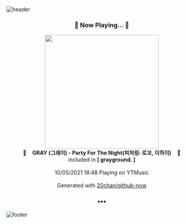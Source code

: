 ![header](https://capsule-render.vercel.app/api?type=wave&height=170&section=header&text=Hi.%20I'm%20SHIFT&fontColor=090707&fontAlignX=45&fontAlignY=65&fontSize=100)

<h3 align="center">🎵 Now Playing... 🎵</h3>
<p align="center">
  <a href="https://music.youtube.com/watch?v=rV-OkhWiNvU">
    <img width="300" src="https://lh3.googleusercontent.com/GKrT3QKI3fpAEi_6bwxm1QOW3E9m9szVNf0G4SvbI88Uzv3ALoopT7DygbwuyCqSKOeP611WJ6aUm3M">
  </a>
  <br>
  🎵&nbsp&nbsp&nbsp <b>GRAY (그레이) - Party For The Night(피처링: 로꼬, 이하이)</b> &nbsp&nbsp&nbsp🎵
  <br>
  included in <b>[ grayground. ]</b>
  
  <br />
  <br />
  10/05/2021 18:48 Playing on YTMusic
  <br />
  <br />
  Generated with <a href="https://github.com/20chan/github-now">20chan/github-now</a>
</p>

<h3 align="center">•••</h3>

![footer](https://capsule-render.vercel.app/api?type=wave&height=150&section=footer)
